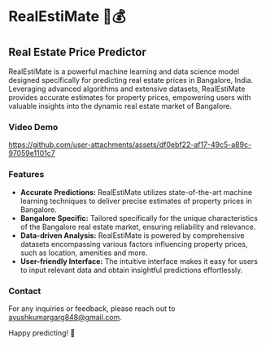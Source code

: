 # RealEstiMate 🏡💰

## Real Estate Price Predictor 

RealEstiMate is a powerful machine learning and data science model designed specifically for predicting real estate prices in Bangalore, India. Leveraging advanced algorithms and extensive datasets, RealEstiMate provides accurate estimates for property prices, empowering users with valuable insights into the dynamic real estate market of Bangalore.

### Video Demo

https://github.com/user-attachments/assets/df0ebf22-af17-49c5-a89c-97059e1101c7

### Features

- **Accurate Predictions:** RealEstiMate utilizes state-of-the-art machine learning techniques to deliver precise estimates of property prices in Bangalore.
- **Bangalore Specific:** Tailored specifically for the unique characteristics of the Bangalore real estate market, ensuring reliability and relevance.
- **Data-driven Analysis:** RealEstiMate is powered by comprehensive datasets encompassing various factors influencing property prices, such as location, amenities and more.
- **User-friendly Interface:** The intuitive interface makes it easy for users to input relevant data and obtain insightful predictions effortlessly.

### Contact

For any inquiries or feedback, please reach out to ayushkumargarg848@gmail.com.

Happy predicting! 🚀
